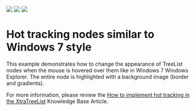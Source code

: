 <!-- default badges list -->
![](https://img.shields.io/endpoint?url=https://codecentral.devexpress.com/api/v1/VersionRange/128637111/18.1.3%2B)
[![](https://img.shields.io/badge/Open_in_DevExpress_Support_Center-FF7200?style=flat-square&logo=DevExpress&logoColor=white)](https://supportcenter.devexpress.com/ticket/details/E3802)
[![](https://img.shields.io/badge/📖_How_to_use_DevExpress_Examples-e9f6fc?style=flat-square)](https://docs.devexpress.com/GeneralInformation/403183)
<!-- default badges end -->
# Hot tracking nodes  similar to Windows 7 style


<p>This example demonstrates how to change the appearance of TreeList nodes when the mouse is hovered over them like in Windows 7 Windows Explorer. The entire node is highlighted with a background image (border and gradients).</p><p> For more information, please review the <a href="https://www.devexpress.com/Support/Center/p/A1099">How to implement hot tracking in the XtraTreeList</a> Knowledge Base Article.<br />
</p>

<br/>


